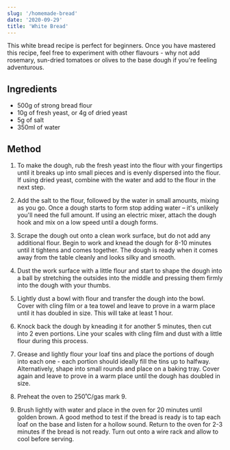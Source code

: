 ```yaml
---
slug: '/homemade-bread'
date: '2020-09-29'
title: 'White Bread'
---
```


This white bread recipe is perfect for beginners. Once you have mastered this recipe, feel free to experiment with other flavours - why not add rosemary, sun-dried tomatoes or olives to the base dough if you're feeling adventurous.

## Ingredients

- 500g of strong bread flour
- 10g of fresh yeast, or 4g of dried yeast
- 5g of salt
- 350ml of water

## Method

1. To make the dough, rub the fresh yeast into the flour with your fingertips until it breaks up into small pieces and is evenly dispersed into the flour. If using dried yeast, combine with the water and add to the flour in the next step.

2. Add the salt to the flour, followed by the water in small amounts, mixing as you go. Once a dough starts to form stop adding water – it's unlikely you'll need the full amount. If using an electric mixer, attach the dough hook and mix on a low speed until a dough forms.

3. Scrape the dough out onto a clean work surface, but do not add any additional flour. Begin to work and knead the dough for 8-10 minutes until it tightens and comes together. The dough is ready when it comes away from the table cleanly and looks silky and smooth.

4. Dust the work surface with a little flour and start to shape the dough into a ball by stretching the outsides into the middle and pressing them firmly into the dough with your thumbs.

5. Lightly dust a bowl with flour and transfer the dough into the bowl. Cover with cling film or a tea towel and leave to prove in a warm place until it has doubled in size. This will take at least 1 hour.

6. Knock back the dough by kneading it for another 5 minutes, then cut into 2 even portions. Line your scales with cling film and dust with a little flour during this process.

7. Grease and lightly flour your loaf tins and place the portions of dough into each one - each portion should ideally fill the tins up to halfway. Alternatively, shape into small rounds and place on a baking tray. Cover again and leave to prove in a warm place until the dough has doubled in size.

8. Preheat the oven to 250˚C/gas mark 9.

9. Brush lightly with water and place in the oven for 20 minutes until golden brown. A good method to test if the bread is ready is to tap each loaf on the base and listen for a hollow sound. Return to the oven for 2-3 minutes if the bread is not ready. Turn out onto a wire rack and allow to cool before serving.
